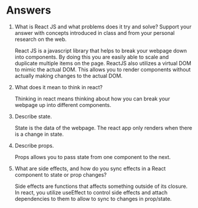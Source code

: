 # Answers

1. What is React JS and what problems does it try and solve? Support your answer with concepts introduced in class and from your personal research on the web.

    React JS is a javascript library that helps to break your webpage down into components. By doing this you are easily able to scale and duplicate multiple items on the page. ReactJS also utilizes a virtual DOM to mimic the actual DOM. This allows you to render components without actually making changes to the actual DOM.

1. What does it mean to think in react?

    Thinking in react means thinking about how you can break your webpage up into different components.

1. Describe state.

    State is the data of the webpage. The react app only renders when there is a change in state.

1. Describe props.

    Props allows you to pass state from one component to the next.

1. What are side effects, and how do you sync effects in a React component to state or prop changes?

    Side effects are functions that affects something outside of its closure. In react, you utilize useEffect to control side effects and attach dependencies to them to allow to sync to changes in prop/state.